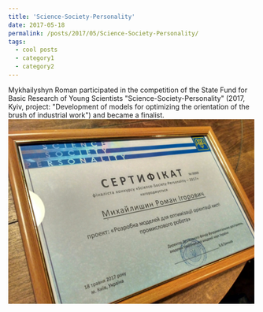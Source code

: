 ```yaml
---
title: 'Science-Society-Personality'
date: 2017-05-18
permalink: /posts/2017/05/Science-Society-Personality/
tags:
  - cool posts
  - category1
  - category2
---
```

Mykhailyshyn Roman participated in the competition of the State Fund for Basic Research of Young Scientists "Science-Society-Personality" (2017, Kyiv, project: "Development of models for optimizing the orientation of the brush of industrial work") and became a finalist.
<br/><img src='/images/SSP.jpg' width='500'>